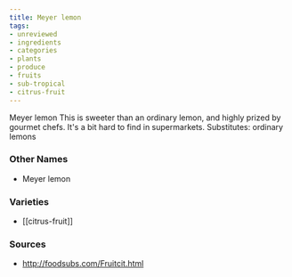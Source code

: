 ```yaml
---
title: Meyer lemon
tags:
- unreviewed
- ingredients
- categories
- plants
- produce
- fruits
- sub-tropical
- citrus-fruit
---
```

Meyer lemon This is sweeter than an ordinary lemon, and highly prized by gourmet chefs. It's a bit hard to find in supermarkets. Substitutes: ordinary lemons

### Other Names

* Meyer lemon

### Varieties

* [[citrus-fruit]]

### Sources
* http://foodsubs.com/Fruitcit.html
